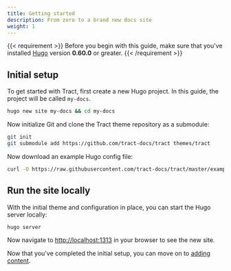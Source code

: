 ```yaml
---
title: Getting started
description: From zero to a brand new docs site
weight: 1
---
```


{{< requirement >}}
Before you begin with this guide, make sure that you've installed [Hugo](https://gohugo.io) version **0.60.0** or greater.
{{< /requirement >}}

## Initial setup

To get started with Tract, first create a new Hugo project. In this guide, the project will be called `my-docs`.

```bash
hugo new site my-docs && cd my-docs
```

Now initialize Git and clone the Tract theme repository as a submodule:

```bash
git init
git submodule add https://github.com/tract-docs/tract themes/tract
```

Now download an example Hugo config file:

```bash
curl -O https://raw.githubusercontent.com/tract-docs/tract/master/exampleSite/config.toml
```

## Run the site locally

With the initial theme and configuration in place, you can start the Hugo server locally:

```bash
hugo server
```

Now navigate to [http://localhost:1313](http://localhost:1313) in your browser to see the new site.

Now that you've completed the initial setup, you can move on to [adding content](adding-content).
